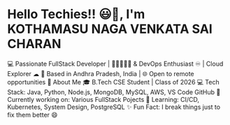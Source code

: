 # Hello Techies!! 😃👋, I'm KOTHAMASU NAGA VENKATA SAI CHARAN
💻 Passionate FullStack Developer | 🤖🧠🇦🇮👾 & DevOps Enthusiast ♾️ | Cloud Explorer ☁︎
📍 Based in Andhra Pradesh, India | 🌐 Open to remote opportunities
🚀 About Me
🎓 B.Tech CSE Student | Class of 2026
💻 Tech Stack: Java, Python, Node.js, MongoDB, MySQL, AWS, VS Code GitHub
🔭 Currently working on: Various FullStack Pojects
🌱 Learning: CI/CD, Kubernetes, System Design, PostgreSQL
✨ Fun Fact: I break things just to fix them better 😄
